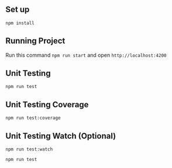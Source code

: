 ## Set up
`npm install`

## Running Project
Run this command `npm run start` and open `http://localhost:4200`

## Unit Testing

`npm run test`

## Unit Testing Coverage

`npm run test:coverage`

## Unit Testing Watch (Optional)
`npm run test:watch`

`npm run test`


